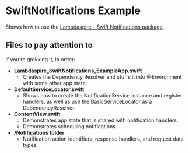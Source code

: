 # SwiftNotifications Example

Shows how to use the [Lambdaspire - Swift Notifications package](https://github.com/Lambdaspire/SwiftNotifications).

## Files to pay attention to

If you're grokking it, in order:

- **Lambdaspire_SwiftNotifications_ExampleApp.swift**
  - Creates the Dependency Resolver and stuffs it into @Environment with some other app state.
- **DefaultServiceLocator.swift**
  - Shows how to create the NotificationService instance and register handlers, as well as use the BasicServiceLocator as a DependencyResolver.
- **ContentView.swift**
  - Demonstrates app state that is shared with notification handlers.
  - Demonstrates scheduling notifications.
- **/Notifications folder**
  - Notification action identifiers, response handlers, and request data types.
